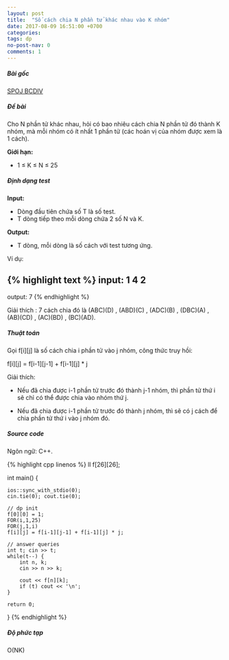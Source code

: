 ```yaml
---
layout: post
title:  "Số cách chia N phần tử khác nhau vào K nhóm"
date: 2017-08-09 16:51:00 +0700
categories:
tags: dp
no-post-nav: 0
comments: 1
---
```

##### **Bài gốc**
[SPOJ BCDIV](http://vn.spoj.com/problems/BCDIV/)

##### **Đề bài**
Cho N phần tử khác nhau, hỏi có bao nhiêu cách chia N phần tử đó thành K nhóm, mà mỗi nhóm có ít nhất 1 phần tử (các hoán vị của nhóm được xem là 1 cách).

**Giới hạn:**

* 1 ≤ K ≤ N ≤ 25

##### **Định dạng test**
**Input:**

* Dòng đầu tiên chứa số T là số test.
* T dòng tiếp theo mỗi dòng chứa 2 số N và K.

**Output:**
* T dòng, mỗi dòng là số cách với test tương ứng.

Ví dụ:

{% highlight text %}
input:
1
4 2
---
output:
7
{% endhighlight %}

Giải thích : 7 cách chia đó là (ABC)(D) , (ABD)(C) , (ADC)(B) , (DBC)(A) , (AB)(CD) , (AC)(BD) , (BC)(AD).

##### **Thuật toán**

Gọi f[i][j] là số cách chia i phần tử vào j nhóm, công thức truy hồi:

f[i][j] = f[i-1][j-1] + f[i-1][j] * j

Giải thích:
* Nếu đã chia được i-1 phần tử trước đó thành j-1 nhóm, thì phần tử thứ i sẽ chỉ có thể được chia vào nhóm thứ j.

* Nếu đã chia được i-1 phần tử trước đó thành j nhóm, thì sẽ có j cách để chia phần tử thứ i vào j nhóm đó.

##### **Source code**

Ngôn ngữ: C++.

{% highlight cpp linenos %}
ll f[26][26];

int main() {

    ios::sync_with_stdio(0);
    cin.tie(0); cout.tie(0);

    // dp init
    f[0][0] = 1;
    FOR(i,1,25)
    FOR(j,1,i)
    f[i][j] = f[i-1][j-1] + f[i-1][j] * j;

    // answer queries
    int t; cin >> t;
    while(t--) {
        int n, k;
        cin >> n >> k;

        cout << f[n][k];
        if (t) cout << '\n';
    }

    return 0;
}
{% endhighlight %}

##### **Độ phức tạp**
O(NK)
